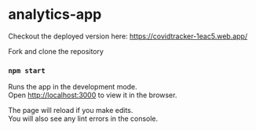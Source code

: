 # analytics-app

Checkout the deployed version here: https://covidtracker-1eac5.web.app/

Fork and clone the repository

### `npm start`

Runs the app in the development mode.\
Open [http://localhost:3000](http://localhost:3000) to view it in the browser.

The page will reload if you make edits.\
You will also see any lint errors in the console.
